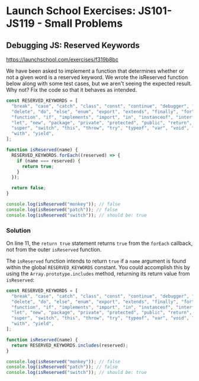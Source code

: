 # Launch School Exercises: JS101-JS119 - Small Problems

## Debugging JS: Reserved Keywords

<https://launchschool.com/exercises/f319b8bc>

We have been asked to implement a function that determines whether or not a
given word is a reserved keyword. We wrote the isReserved function below along
with some test cases, but we aren't seeing the expected result. Why not? Fix the
code so that it behaves as intended.

```js
const RESERVED_KEYWORDS = [
  "break", "case", "catch", "class", "const", "continue", "debugger", "default",
  "delete", "do", "else", "enum", "export", "extends", "finally", "for",
  "function", "if", "implements", "import", "in", "instanceof", "interface",
  "let", "new", "package", "private", "protected", "public", "return", "static",
  "super", "switch", "this", "throw", "try", "typeof", "var", "void", "while",
  "with", "yield",
];

function isReserved(name) {
  RESERVED_KEYWORDS.forEach((reserved) => {
    if (name === reserved) {
      return true;
    }
  });

  return false;
}

console.log(isReserved("monkey")); // false
console.log(isReserved("patch")); // false
console.log(isReserved("switch")); // should be: true
```

### Solution

On line 11, the `return true` statement returns `true` from the `forEach`
callback, not from the outer `isReserved` function.

The `isReserved` function intends to return `true` if a `name` argument is found
within the global `RESERVED_KEYWORDS` constant. You could accomplish this by
using the `Array.prototype.includes` method, returning its return value from
`isReserved`:

```js
const RESERVED_KEYWORDS = [
  "break", "case", "catch", "class", "const", "continue", "debugger", "default",
  "delete", "do", "else", "enum", "export", "extends", "finally", "for",
  "function", "if", "implements", "import", "in", "instanceof", "interface",
  "let", "new", "package", "private", "protected", "public", "return", "static",
  "super", "switch", "this", "throw", "try", "typeof", "var", "void", "while",
  "with", "yield",
];

function isReserved(name) {
  return RESERVED_KEYWORDS.includes(reserved);
}

console.log(isReserved("monkey")); // false
console.log(isReserved("patch")); // false
console.log(isReserved("switch")); // should be: true
```
